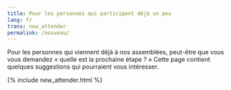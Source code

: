 ```yaml
---
title: Pour les personnes qui participent déjà un peu
lang: fr
trans: new_attender
permalink: /nouveau/
---
```

Pour les personnes qui viennent déjà à nos assemblées, peut-être que vous vous demandez « quelle est la prochaine étape ? » Cette page contient quelques suggestions qui pourraient vous intéresser.

{% include new_attender.html %}
